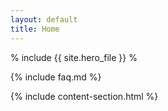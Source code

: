 ```yaml
---
layout: default
title: Home
---
```


% include {{ site.hero_file }} %

{% include faq.md %}

{% include content-section.html %}